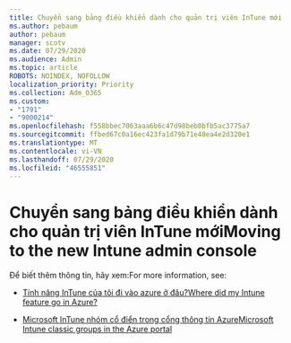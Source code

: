 ```yaml
---
title: Chuyển sang bảng điều khiển dành cho quản trị viên InTune mới
ms.author: pebaum
author: pebaum
manager: scotv
ms.date: 07/29/2020
ms.audience: Admin
ms.topic: article
ROBOTS: NOINDEX, NOFOLLOW
localization_priority: Priority
ms.collection: Adm_O365
ms.custom:
- "1791"
- "9000214"
ms.openlocfilehash: f558bbec7063aaa6b6c47d98beb0bfb5ac3775a7
ms.sourcegitcommit: ffbed67c0a16ec423fa1d79b71e48ea4e2d320e1
ms.translationtype: MT
ms.contentlocale: vi-VN
ms.lasthandoff: 07/29/2020
ms.locfileid: "46555851"
---
```

# <a name="moving-to-the-new-intune-admin-console"></a><span data-ttu-id="83dbd-102">Chuyển sang bảng điều khiển dành cho quản trị viên InTune mới</span><span class="sxs-lookup"><span data-stu-id="83dbd-102">Moving to the new Intune admin console</span></span>

<span data-ttu-id="83dbd-103">Để biết thêm thông tin, hãy xem:</span><span class="sxs-lookup"><span data-stu-id="83dbd-103">For more information, see:</span></span>

- [<span data-ttu-id="83dbd-104">Tính năng InTune của tôi đi vào azure ở đâu?</span><span class="sxs-lookup"><span data-stu-id="83dbd-104">Where did my Intune feature go in Azure?</span></span>](https://docs.microsoft.com/intune/ui-changes)

- [<span data-ttu-id="83dbd-105">Microsoft InTune nhóm cổ điển trong cổng thông tin Azure</span><span class="sxs-lookup"><span data-stu-id="83dbd-105">Microsoft Intune classic groups in the Azure portal</span></span>](https://docs.microsoft.com/intune/groups-get-started)